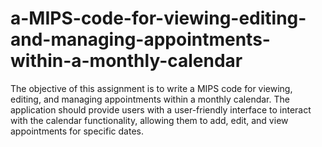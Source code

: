 # a-MIPS-code-for-viewing-editing-and-managing-appointments-within-a-monthly-calendar
The objective of this assignment is to write a MIPS code for viewing, editing, and managing appointments within a monthly calendar. The application should provide users with a user-friendly interface to interact with the calendar functionality, allowing them to add, edit, and view appointments for specific dates.
